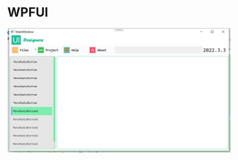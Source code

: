 # WPFUI

<img align="right" src="https://github.com/naiop/WPFUI/blob/master/Docs/Image/%E5%BE%AE%E4%BF%A1%E6%88%AA%E5%9B%BE_20220304235001.png"  />

